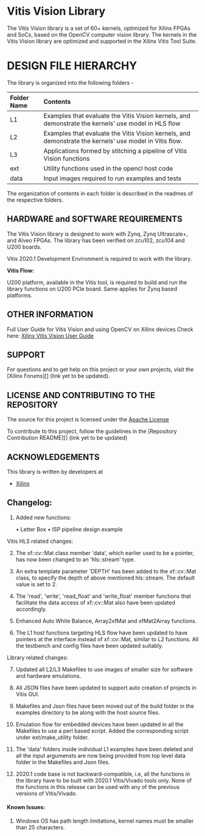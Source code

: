 # Vitis Vision Library
The Vitis Vision library is a set of 60+ kernels, optimized for Xilinx FPGAs and SoCs, based on the OpenCV computer vision library. The kernels in the Vitis Vision library are optimized and supported in the Xilinx Vitis Tool Suite.

# DESIGN FILE HIERARCHY
The library is organized into the following folders -

| Folder Name | Contents |
| :------------- | :------------- |
| L1 | Examples that evaluate the Vitis Vision kernels, and demonstrate the kernels' use model in HLS flow |
| L2 | Examples that evaluate the Vitis Vision kernels, and demonstrate the kernels' use model in Vitis flow.  |
| L3 | Applications formed by stitching a pipeline of Vitis Vision functions |
| ext | Utility functions used in the opencl host code |
| data | Input images required to run examples and tests |

The organization of contents in each folder is described in the readmes of the respective folders.

## HARDWARE and SOFTWARE REQUIREMENTS
The Vitis Vision library is designed to work with Zynq, Zynq Ultrascale+, and Alveo FPGAs. The library has been verified on zcu102, zcu104 and U200 boards.

Vitis 2020.1 Development Environment is required to work with the library.

**Vitis Flow:**

U200 platform, available in the Vitis tool, is required to build and run the library functions on U200 PCIe board. Same applies for Zynq based platforms.

## OTHER INFORMATION
Full User Guide for Vitis Vision and using OpenCV on Xilinx devices Check here:
[Xilinx Vitis Vision User Guide](https://xilinx.github.io/Vitis_Libraries/vision/)

## SUPPORT
For questions and to get help on this project or your own projects, visit the [Xilinx Forums][] (link yet to be updated).

## LICENSE AND CONTRIBUTING TO THE REPOSITORY
The source for this project is licensed under the [Apache License](http://www.apache.org/licenses/LICENSE-2.0)

To contribute to this project, follow the guidelines in the [Repository Contribution README][] (link yet to be updated)

## ACKNOWLEDGEMENTS
This library is written by developers at
- [Xilinx](http://www.xilinx.com)

## Changelog:
1. Added new functions:

    • Letter Box
	• ISP pipeline design example
	
Vitis HLS related changes:

2. The xf::cv::Mat class member 'data', which earlier used to be a pointer, has now been changed to an 'hls::stream' type.

3. An extra template parameter 'DEPTH' has been added to the xf::cv::Mat class, to specify the depth of above mentioned hls::stream. The default value is set to 2.

4. The 'read', 'write', 'read_float' and 'write_float' member functions that facilitate the data access of xf::cv::Mat also have been updated accordingly.

5. Enhanced Auto White Balance, Array2xfMat and xfMat2Array functions.

6. The L1 host functions targeting HLS flow have been updated to have pointers at the interface instead of xf::cv::Mat, similar to L2 functions. All the testbench and config files have been updated suitably.


Library related changes:

7. Updated all L2/L3 Makefiles to use images of smaller size for software and hardware emulations.

8. All JSON files have been updated to support auto creation of projects in Vitis GUI.

9. Makefiles and Json files have been moved out of the build folder in the examples directory to be along with the host source files.

10. Emulation flow for embedded devices have been updated in all the Makefiles to use a perl based script. Added the corresponding script under ext/make_utility folder.

11. The 'data' folders inside individual L1 examples have been deleted and all the input argumensts are now being provided from top level data folder in the Makefiles and Json files.

12. 2020.1 code base is not backward-compatible, i.e, all the functions in the library have to be built with 2020.1 Vitis/Vivado tools only. None of the functions in this release can be used with any of the previous versions of Vitis/Vivado.


#### Known Issues:
1. Windows OS has path length limitations, kernel names must be smaller than 25 characters.
  
